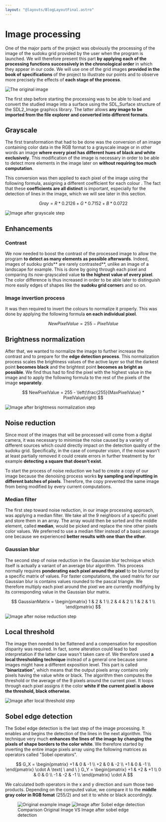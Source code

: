 ```yaml
---
layout: "@layouts/BlogLayoutFinal.astro"
---
```


# Image processing

One of the major parts of the project was obviously the processing of the image of the sudoku grid provided by the user when the program is launched. We will therefore present this part **by applying each of the processing functions successively in the chronological order** in which they appear in our code. We will use one of the grid images **provided in the book of specifications** of the project to illustrate our points and to observe more precisely the effects of **each stage of the process**.

![The original image](/assets/image-processing/sudoku5.jpg)

The first step before starting the processing was to be able to load and convert the studied image into a surface using the SDL_Surface structure of the SDL2_Image graphics library. The latter allows **any image to be imported from the file explorer and converted into different formats**.

## Grayscale

The first transformation that had to be done was the conversion of an image containing color data in the RGB format to a grayscale image or in other words an image **where every pixel has different hues of black and white exclusively**. This modification of the image is necessary in order to be able to detect more elements in the image later on **without requiring too much computation**.

This conversion was then applied to each pixel of the image using the following formula, assigning a different coefficient for each colour . The fact that these **coefficients are all distinct** is important, especially for the detection of lines in the image, which we will see later in this section.

$$
Gray = R * 0.2126 + G * 0.7152 + B * 0.0722
$$

![Image after grayscale step](/assets/image-processing/1-grayscale.jpg)

## Enhancements

### Contrast

We now needed to boost the contrast of the processed image to allow the program **to detect as many elements as possible afterwards**. Indeed, images of sudoku grids** are rarely contrasted**, unlike an image of a landscape for example. This is done by going through each pixel and comparing its now-grayscaled value **to the highest value of every pixel**. The color difference is thus increased in order to be able later to distinguish more easily edges of shapes like the **sudoku grid corner**s and so on.

### Image invertion process

It was then required to invert the colours to normalize it properly. This was done by applying the following formula **on each individual pixel**.

$$
NewPixelValue = 255 - PixelValue
$$

## Brightness normalization

After that, we wanted to normalize the image to further increase the contrast and to prepare for the **edge detection process**. This normalization process scales the brightness values of the active layer so that the darkest point **becomes black** and the brightest point **becomes as bright as possible**.
We find thus had to find the pixel with the highest value in the image and to apply the following formula to the rest of the pixels of the image **separately**.

$$
    NewPixelValue = 255 - \left(\frac{255}{MaxPixelValue} * PixelValue\right)
$$

![Image after brightness normalization step](/assets/image-processing/2-contrast.jpg)

## Noise reduction

Since most of the images that will be processed will come from a digital camera, it was necessary to minimise the noise caused by a variety of different sources which could directly impact on the detection quality of the sudoku grid. Specifically, in the case of computer vision, if the noise wasn't at least partially removed it could create errors in further treatment by for example **detecting a square that doesn't exist**.

To start the process of noise reduction we had to create a copy of our image because the denoising process works **by sampling and inputting in different batches of pixels**. Therefore, the copy prevented the same image from being modified by every current computations.

### Median filter

The first step toward noise reduction, in our image processing approach, was applying a median filter. We take all the 9 neighbors of a specific pixel and store them in an array. The array would then be sorted and the middle element, called **median**, would be picked and replace the nine other pixels color values. We preferred to use a median filter instead of a basic average one because we experienced **better results with one than the other**.

### Gaussian blur

The second step of noise reduction in the Gaussian blur technique which itself is actually a variant of an average blur algorithm. This process normally requires **ponderating each pixel around the pixel** to be blurred by a specific matrix of values. For faster computations, the used matrix for our Gaussian blur is contains values rounded to the pascal triangle. We therefore multiply each pixel around the pixel we are currently modifying by its corresponding value in the Gaussian blur matrix.

$$
GaussianMatrix =
\begin{pmatrix}
1 & 2 & 1 \\
2 & 4 & 2 \\
1 & 2 & 1 \\
\end{pmatrix}
$$

![Image after noise reduction step](/assets/image-processing/3-denoise.jpg)

## Local threshold

The image then needed to be flattened and a compensation for exposition disparity was required. In fact, some alteration could lead to bad interpretation if the latter case wasn't taken care of. We therefore used **a local thresholding technique** instead of a general one because some images might have a different exposition level. This part is called "**binarization**", which means that the output pixels array contains only pixels having the value white or black. The algorithm then computes the threshold or the average of the 9 pixels around the current pixel. It loops through each pixel assigns it the color **white if the current pixel is above the threshold, black otherwise**.

![Image after local threshold step](/assets/image-processing/4-local_threshold.jpg)

## Sobel edge detection

The Sobel edge detection is the last step of the image processing. It enables and begins the detection of the lines in the next algorithm. This technique very much **enhances the lines of the image by changing the pixels of shape borders to the color white**. We therefore started by inverting the entire image pixels array using the following matrices as operators called "Sobel operators".

$$
G_X =
\begin{pmatrix}
+1 & 0 & -1 \\
+2 & 0 & -2 \\
+1 & 0 & -1 \\
\end{pmatrix} \cdot A \text{ \ and \ }
G_Y =
\begin{pmatrix}
+1 & +2 & +1 \\
0 & 0 & 0 \\
-1 & -2 & -1 \\
\end{pmatrix} \cdot A
$$

We calculated both operators in the x and y direction and sum those two products. Depending on the computed value, we compare it to the **middle gray color in RGB fomat** (255/2) and set it to white or black accordingly.

<figure>
  <div class="grid grid-cols-1 md:grid-cols-2 justify-center gap-8">
    <img src="/assets/image-processing/sudoku5.jpg" alt="Original example image" />
    <img src="/assets/image-processing/5-sobel.jpg" alt="Image after Sobel edge detection" /> 
  </div>
  <figcaption>Comparison Original Image VS Image after sobel edge detection</figcaption>
</figure>
